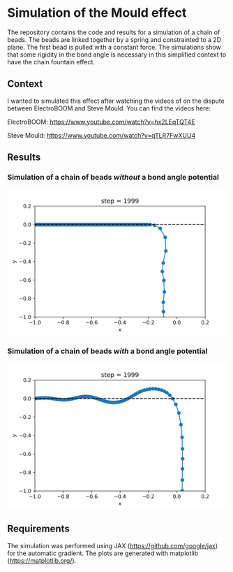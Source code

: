 # Simulation of the Mould effect
The repository contains the code and results for a simulation of a chain of beads. The beads are linked together by a spring and constrainted to a 2D plane. The first bead is pulled with a constant force. The simulations show that some rigidity in the bond angle is necessary in this simplified context to have the chain fountain effect.

## Context
I wanted to simulated this effect after watching the videos of on the dispute between ElectroBOOM and Steve Mould. You can find the videos here:

ElectroBOOM: https://www.youtube.com/watch?v=hx2LEqTQT4E

Steve Mould: https://www.youtube.com/watch?v=qTLR7FwXUU4

## Results
### Simulation of a chain of beads *without* a bond angle potential
![](mould_effect_without_angle_constraint.png "without angle constraint")

### Simulation of a chain of beads *with* a bond angle potential
![](mould_effect_with_angle_constraint.png "with angle constraint")

## Requirements
The simulation was performed using JAX (https://github.com/google/jax) for the automatic gradient. The plots are generated with matplotlib (https://matplotlib.org/).
